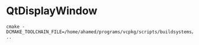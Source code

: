 # QtDisplayWindow

```
cmake -DCMAKE_TOOLCHAIN_FILE=/home/ahamed/programs/vcpkg/scripts/buildsystems/vcpkg.cmake ..
```

